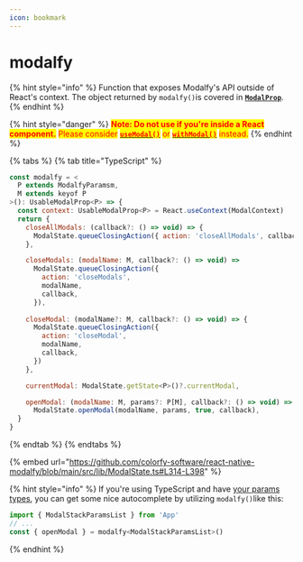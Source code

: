 ```yaml
---
icon: bookmark
---
```


# modalfy

{% hint style="info" %}
Function that exposes Modalfy's API outside of React's context. The object returned by `modalfy()`is covered in [**`ModalProp`**](types/modalprop.md).
{% endhint %}

{% hint style="danger" %}
<mark style="color:red;">**Note: Do not use if you're inside a React component.**</mark> <mark style="color:red;"></mark><mark style="color:red;">Please consider</mark> [<mark style="color:red;">**`useModal()`**</mark>](usemodal.md) <mark style="color:red;">or</mark> [<mark style="color:red;">**`withModal()`**</mark>](withmodal.md) <mark style="color:red;">instead.</mark>
{% endhint %}

{% tabs %}
{% tab title="TypeScript" %}
```javascript
const modalfy = <
  P extends ModalfyParamsm,
  M extends keyof P
>(): UsableModalProp<P> => {
  const context: UsableModalProp<P> = React.useContext(ModalContext)
  return {
    closeAllModals: (callback?: () => void) => {
      ModalState.queueClosingAction({ action: 'closeAllModals', callback })
    },

    closeModals: (modalName: M, callback?: () => void) =>
      ModalState.queueClosingAction({
        action: 'closeModals',
        modalName,
        callback,
      }),
      
    closeModal: (modalName?: M, callback?: () => void) => {
      ModalState.queueClosingAction({
        action: 'closeModal',
        modalName,
        callback,
      })
    },

    currentModal: ModalState.getState<P>()?.currentModal,

    openModal: (modalName: M, params?: P[M], callback?: () => void) =>
      ModalState.openModal(modalName, params, true, callback),
  }
}
```
{% endtab %}
{% endtabs %}

{% embed url="https://github.com/colorfy-software/react-native-modalfy/blob/main/src/lib/ModalState.ts#L314-L398" %}

{% hint style="info" %}
If you're using TypeScript and have [your params types](../guides/typing.md#modalprop), you can get some nice autocomplete by utilizing `modalfy()`like this:

```javascript
import { ModalStackParamsList } from 'App'
// ...
const { openModal } = modalfy<ModalStackParamsList>()
```
{% endhint %}
